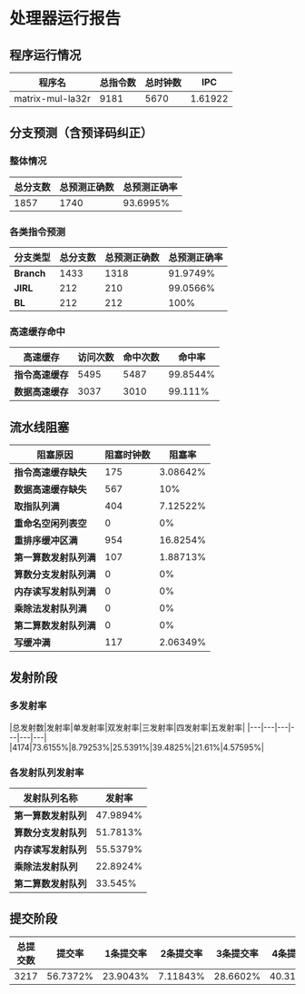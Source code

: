 # 处理器运行报告
## 程序运行情况
|程序名|总指令数|总时钟数|IPC|
|---|---|---|---|
|matrix-mul-la32r|9181|5670|1.61922|

## 分支预测（含预译码纠正）
### 整体情况
|总分支数|总预测正确数|总预测正确率|
|---|---|---|
|1857|1740|93.6995%|

### 各类指令预测
|分支类型|总分支数|总预测正确数|总预测正确率|
|---|---|---|---|
|**Branch**| 1433 | 1318 | 91.9749%|
|**JIRL**| 212 | 210 | 99.0566%|
|**BL**| 212 | 212 | 100%|

### 高速缓存命中
|高速缓存|访问次数|命中次数|命中率|
|---|---|---|---|
|**指令高速缓存**| 5495 | 5487 | 99.8544%|
|**数据高速缓存**| 3037 | 3010 | 99.111%|
## 流水线阻塞
|阻塞原因|阻塞时钟数|阻塞率|
|---|---|---|
|**指令高速缓存缺失**| 175 | 3.08642%|
|**数据高速缓存缺失**| 567 | 10%|
|**取指队列满**| 404 | 7.12522%|
|**重命名空闲列表空**|0 | 0%|
|**重排序缓冲区满**|954 | 16.8254%|
|**第一算数发射队列满**|107 | 1.88713%|
|**算数分支发射队列满**|0 | 0%|
|**内存读写发射队列满**|0 | 0%|
|**乘除法发射队列满**|0 | 0%|
|**第二算数发射队列满**|0 | 0%|
|**写缓冲满**|117 | 2.06349%|

## 发射阶段
### 多发射率
|总发射数|发射率|单发射率|双发射率|三发射率|四发射率|五发射率|
|---|---|---|---|---|---|
|4174|73.6155%|8.79253%|25.5391%|39.4825%|21.61%|4.57595%|

### 各发射队列发射率
|发射队列名称|发射率|
|---|---|
|**第一算数发射队列**|47.9894%|
|**算数分支发射队列**|51.7813%|
|**内存读写发射队列**|55.5379%|
|**乘除法发射队列**|22.8924%|
|**第二算数发射队列**|33.545%|

## 提交阶段
|总提交数|提交率|1条提交率|2条提交率|3条提交率|4条提交率|
|---|---|---|---|---|---|
|3217|56.7372%|23.9043%|7.11843%|28.6602%|40.3171%|
